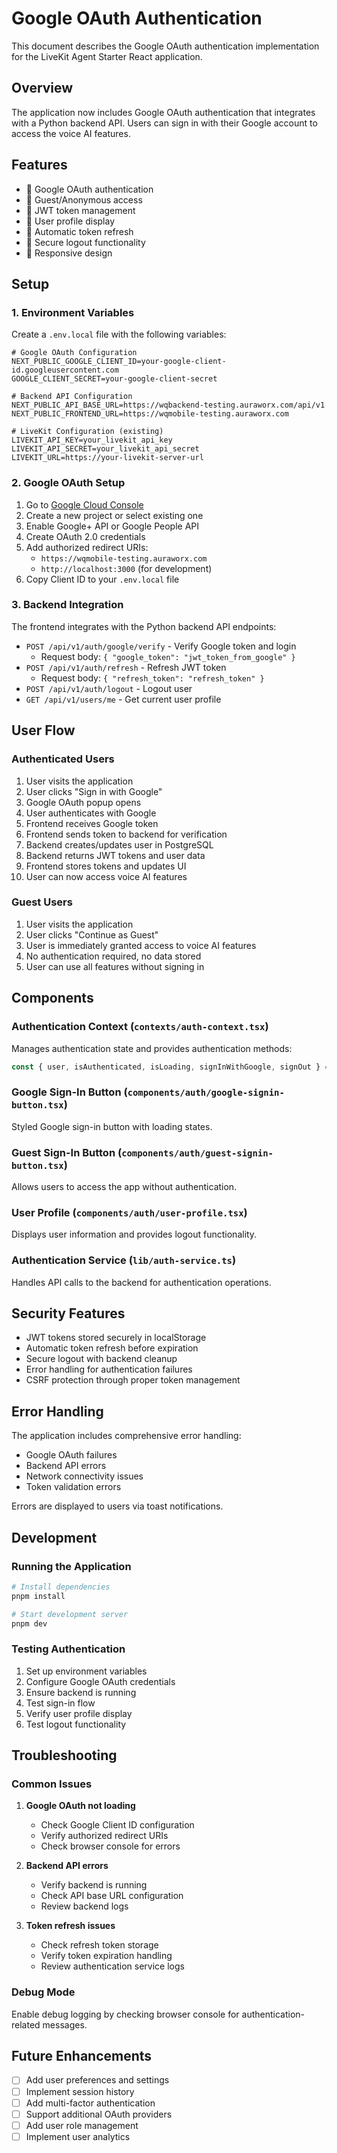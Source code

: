 # Google OAuth Authentication

This document describes the Google OAuth authentication implementation for the LiveKit Agent Starter React application.

## Overview

The application now includes Google OAuth authentication that integrates with a Python backend API. Users can sign in with their Google account to access the voice AI features.

## Features

- 🔐 Google OAuth authentication
- 👤 Guest/Anonymous access
- 🔑 JWT token management
- 👤 User profile display
- 🔄 Automatic token refresh
- 🚪 Secure logout functionality
- 📱 Responsive design

## Setup

### 1. Environment Variables

Create a `.env.local` file with the following variables:

```env
# Google OAuth Configuration
NEXT_PUBLIC_GOOGLE_CLIENT_ID=your-google-client-id.googleusercontent.com
GOOGLE_CLIENT_SECRET=your-google-client-secret

# Backend API Configuration
NEXT_PUBLIC_API_BASE_URL=https://wqbackend-testing.auraworx.com/api/v1
NEXT_PUBLIC_FRONTEND_URL=https://wqmobile-testing.auraworx.com

# LiveKit Configuration (existing)
LIVEKIT_API_KEY=your_livekit_api_key
LIVEKIT_API_SECRET=your_livekit_api_secret
LIVEKIT_URL=https://your-livekit-server-url
```

### 2. Google OAuth Setup

1. Go to [Google Cloud Console](https://console.cloud.google.com/)
2. Create a new project or select existing one
3. Enable Google+ API or Google People API
4. Create OAuth 2.0 credentials
5. Add authorized redirect URIs:
   - `https://wqmobile-testing.auraworx.com`
   - `http://localhost:3000` (for development)
6. Copy Client ID to your `.env.local` file

### 3. Backend Integration

The frontend integrates with the Python backend API endpoints:

- `POST /api/v1/auth/google/verify` - Verify Google token and login
  - Request body: `{ "google_token": "jwt_token_from_google" }`
- `POST /api/v1/auth/refresh` - Refresh JWT token
  - Request body: `{ "refresh_token": "refresh_token" }`
- `POST /api/v1/auth/logout` - Logout user
- `GET /api/v1/users/me` - Get current user profile

## User Flow

### Authenticated Users

1. User visits the application
2. User clicks "Sign in with Google"
3. Google OAuth popup opens
4. User authenticates with Google
5. Frontend receives Google token
6. Frontend sends token to backend for verification
7. Backend creates/updates user in PostgreSQL
8. Backend returns JWT tokens and user data
9. Frontend stores tokens and updates UI
10. User can now access voice AI features

### Guest Users

1. User visits the application
2. User clicks "Continue as Guest"
3. User is immediately granted access to voice AI features
4. No authentication required, no data stored
5. User can use all features without signing in

## Components

### Authentication Context (`contexts/auth-context.tsx`)

Manages authentication state and provides authentication methods:

```typescript
const { user, isAuthenticated, isLoading, signInWithGoogle, signOut } = useAuth();
```

### Google Sign-In Button (`components/auth/google-signin-button.tsx`)

Styled Google sign-in button with loading states.

### Guest Sign-In Button (`components/auth/guest-signin-button.tsx`)

Allows users to access the app without authentication.

### User Profile (`components/auth/user-profile.tsx`)

Displays user information and provides logout functionality.

### Authentication Service (`lib/auth-service.ts`)

Handles API calls to the backend for authentication operations.

## Security Features

- JWT tokens stored securely in localStorage
- Automatic token refresh before expiration
- Secure logout with backend cleanup
- Error handling for authentication failures
- CSRF protection through proper token management

## Error Handling

The application includes comprehensive error handling:

- Google OAuth failures
- Backend API errors
- Network connectivity issues
- Token validation errors

Errors are displayed to users via toast notifications.

## Development

### Running the Application

```bash
# Install dependencies
pnpm install

# Start development server
pnpm dev
```

### Testing Authentication

1. Set up environment variables
2. Configure Google OAuth credentials
3. Ensure backend is running
4. Test sign-in flow
5. Verify user profile display
6. Test logout functionality

## Troubleshooting

### Common Issues

1. **Google OAuth not loading**
   - Check Google Client ID configuration
   - Verify authorized redirect URIs
   - Check browser console for errors

2. **Backend API errors**
   - Verify backend is running
   - Check API base URL configuration
   - Review backend logs

3. **Token refresh issues**
   - Check refresh token storage
   - Verify token expiration handling
   - Review authentication service logs

### Debug Mode

Enable debug logging by checking browser console for authentication-related messages.

## Future Enhancements

- [ ] Add user preferences and settings
- [ ] Implement session history
- [ ] Add multi-factor authentication
- [ ] Support additional OAuth providers
- [ ] Add user role management
- [ ] Implement user analytics
